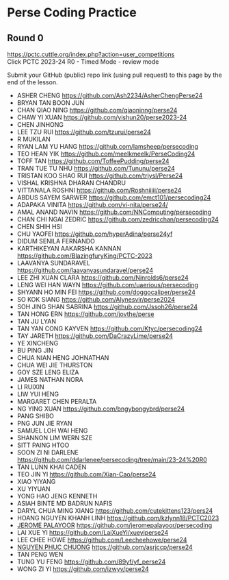 # Perse Coding Practice 

## Round 0
https://pctc.cuttle.org/index.php?action=user_competitions   
Click PCTC 2023-24 R0 - Timed Mode - review mode

Submit your GitHub (public) repo link (using pull request) to this page by the end of the lesson.
- ASHER CHENG https://github.com/Ash2234/AsherChengPerse24
- BRYAN TAN BOON JUN
- CHAN QIAO NING https://github.com/qiaoninng/perse24
- CHAW YI XUAN https://github.com/yishun20/perse2023-24
- CHEN JINHONG
- LEE TZU RUI https://github.com/tzurui/perse24
- R MUKILAN
- RYAN LAM YU HANG https://github.com/lamsheep/persecoding
- TEO HEAN YIK https://github.com/meelkmeelk/PerseCoding24
- TOFF TAN https://github.com/ToffeePudding/perse24
- TRAN TUE TU NHU https://github.com/Tununu/perse24
- TRISTAN KOO SHAO RUI https://github.com/trjysl/Perse24
- VISHAL KRISHNA DHARAN CHANDRU
- VITTANALA ROSHNI https://github.com/Roshniiiii/perse24
- ABDUS SAYEM SARWER https://github.com/emct101/persecoding24
- ADAPAKA VINITA https://github.com/vi-nita/perse24/
- AMAL ANAND NAVIN https://github.com/NNComputing/persecoding
- CHAN CHI NGAI ZEDRIC https://github.com/zedricchan/persecoding24
- CHEN SHIH HSI
- CHU YAOFEI https://github.com/hyperAdina/perse24yf
- DIDUM SENILA FERNANDO
- KARTHIKEYAN AAKARSHA KANNAN https://github.com/BlazingfuryKing/PCTC-2023
- LAAVANYA SUNDARAVEL https://github.com/laavanyasundaravel/perse24
- LEE ZHI XUAN CLARA https://github.com/Ninrolds6/perse24
- LENG WEI HAN WAYN https://github.com/uaerious/persecoding
- SHYANN HO MIN FEI https://github.com/doggocaliper/perse24
- SO KOK SIANG https://github.com/Alynesvir/perse2024
- SOH JING SHAN SABRINA https://github.com/Jssoh26/perse24
- TAN HONG ERN https://github.com/jovthe/perse
- TAN JU LYAN
- TAN YAN CONG KAYVEN https://github.com/Ktyc/persecoding24
- TAY JARETH https://github.com/DaCrazyLime/perse24
- YE XINCHENG
- BU PING JIN
- CHUA NIAN HENG JOHNATHAN
- CHUA WEI JIE THURSTON
- GOY SZE LENG ELIZA
- JAMES NATHAN NORA
- LI RUIXIN
- LIW YUI HENG
- MARGARET CHEN PERALTA
- NG YING XUAN https://github.com/bngybongybrd/perse24
- PANG SHIBO
- PNG JUN JIE RYAN
- SAMUEL LOH WAI HENG
- SHANNON LIM WERN SZE
- SITT PAING HTOO
- SOON ZI NI DARLENE https://github.com/ddarlenee/persecoding/tree/main/23-24%20R0
- TAN LUNN KHAI CADEN
- TEO JIN YI https://github.com/Xian-Cao/perse24
- XIAO YIYANG
- XU YIYUAN
- YONG HAO JENG KENNETH
- ASIAH BINTE MD BADRUN NAFIS
- DARYL CHUA MING XIANG https://github.com/cutekittens123/pers24
- HOANG NGUYEN KHANH LINH https://github.com/kzlynn18/PCTC2023
- [JEROME PALAYOOR](https://github.com/jeromepalayoor/persecoding) https://github.com/jeromepalayoor/persecoding
- LAI XUE YI https://github.com/LaiXueYi/xueyiperse24
- LEE CHEE HOWE https://github.com/Leecheehowe/perse24
- [NGUYEN PHUC CHUONG](https://github.com/asrjccp/perse24) https://github.com/asrjccp/perse24
- TAN PENG WEN
- TUNG YU FENG https://github.com/89yf/yf_perse24
- WONG ZI YI https://github.com/izwyv/perse24
